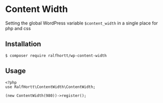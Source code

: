 # Content Width

Setting the global WordPress variable `$content_width` in a single place for php and css

## Installation
 
`$ composer require ralfhortt/wp-content-width`

## Usage

```<?php
<?php
use RalfHortt\ContentWidth\ContentWidth;

(new ContentWidth(980))->register();
```
